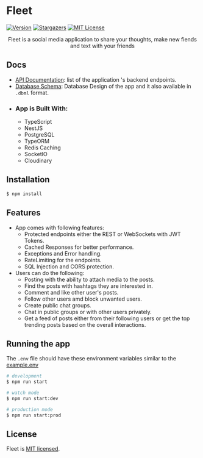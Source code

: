 # Fleet

[![Version][version-shield]](version-url)
[![Stargazers][stars-shield]][stars-url]
[![MIT License][license-shield]][license-url]


  <p align="center">Fleet is a social media application to share your thoughts, make new fiends and text with your friends</p>
    <p align="center">

</p>

## Docs

- [API Documentation](https://app.swaggerhub.com/apis/MarwanRadwan/Fleet/1.5): list of the application 's backend endpoints.
- [Database Schema](/docs/fleet-db.png): Database Design of the app and it also available in `.dbml` format.
- ### App is Built With:
  - TypeScript
  - NestJS
  - PostgreSQL
  - TypeORM
  - Redis Caching
  - SocketIO
  - Cloudinary

## Installation

```bash
$ npm install
```

## Features

- App comes with following features:
  - Protected endpoints either the REST or WebSockets with JWT Tokens.
  - Cached Responses for better performance.
  - Exceptions and Error handling.
  - RateLimiting for the endpoints.
  - SQL Injection and CORS protection.
- Users can do the following:
  - Posting with the ability to attach media to the posts.
  - Find the posts with hashtags they are interested in.
  - Comment and like other user's posts.
  - Follow other users amd block unwanted users.
  - Create public chat groups.
  - Chat in public groups or with other users privately.
  - Get a feed of posts either from their following users or get the top trending posts based on the overall interactions.

## Running the app

The `.env` file should have these environment variables similar to the [example.env](./docs/example.env)

```bash
# development
$ npm run start

# watch mode
$ npm run start:dev

# production mode
$ npm run start:prod
```

## License

Fleet is [MIT licensed](LICENSE).

[version-shield]: https://img.shields.io/github/package-json/v/MarwanRadwan7/fleet?style=for-the-badge
[version-url]: https://github.com/MarwanRadwan7/fleet
[contributors-shield]: https://img.shields.io/github/contributors/MarwanRadwan7/fleet.svg?style=for-the-badge
[contributors-url]: https://github.com/MarwanRadwan7/fleet/graphs/contributors
[forks-shield]: https://img.shields.io/github/forks/MarwanRadwan7/fleet.svg?style=for-the-badge
[forks-url]: https://github.com/MarwanRadwan7/fleet/forks
[stars-shield]: https://img.shields.io/github/stars/MarwanRadwan7/fleet.svg?style=for-the-badge
[stars-url]: https://github.com/MarwanRadwan7/fleet/stargazers
[issues-shield]: https://img.shields.io/github/issues/MarwanRadwan7/fleet.svg?style=for-the-badge
[issues-url]: https://github.com/MarwanRadwan7/fleet/issues
[license-shield]: https://img.shields.io/github/license/MarwanRadwan7/fleet.svg?style=for-the-badge
[license-url]: https://github.com/MarwanRadwan7/fleet/blob/main/LICENSE
